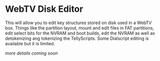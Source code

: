 # WebTV Disk Editor

This will allow you to edit key structures stored on disk used in a WebTV box. Things like the partition layout, mount and edit files in FAT partitions, edit select bits for the NVRAM and boot builds, edit the NVRAM as well as detokenizing ang tokenizing the TellyScripts. Some Dialscript editing is available but it is limited.

_more details coming soon_ 